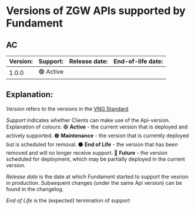 # Versions of ZGW APIs supported by Fundament

## AC
|**Version:**|**Support:**|**Release date:**|**End-of-life date:**|
|------------|------------|-----------------|---------------------|
|1.0.0|🟢 Active|||



## Explanation:
<em>Version</em> refers to the versions in the [VNG Standard](https://vng-realisatie.github.io/gemma-zaken/standaard/)

<em>Support</em> indicates whether Clients can make use of the Api-version. Explanation of colours:
🟢 **Active** - the current version that is deployed and actively supported.
🟠 **Maintenance** - the version that is currently deployed but is scheduled for removal.
⚫ **End of Life** - the version that has been removed and will no longer receive support.
🔴 **Future**  - the version scheduled for deployment, which may be partially deployed in the current version.
  
<em>Release date</em> is the date at which Fundament started to support the vesrion in production. Subsequent changes (under the same Api version) can be found in the changelog.

<em>End of Life</em> is the (expected) termination of support
